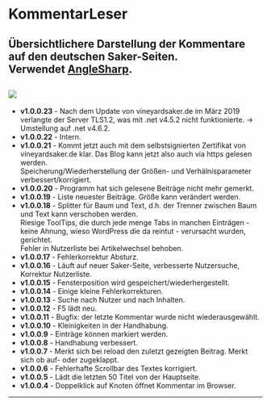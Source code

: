 # KommentarLeser
Übersichtlichere Darstellung der Kommentare auf den deutschen Saker-Seiten.  
Verwendet [AngleSharp](https://github.com/AngleSharp/AngleSharp).
----
![](https://www2.pic-upload.de/img/36380700/Screenshot.png)
----
- **v1.0.0.23** - Nach dem Update von vineyardsaker.de im März 2019 verlangte der Server TLS1.2, was mit .net v4.5.2 nicht funktionierte. -> Umstellung auf .net v4.6.2.
- **v1.0.0.22** - Intern. 
- **v1.0.0.21** - Kommt jetzt auch mit dem selbstsignierten Zertifikat von vineyardsaker.de klar. Das Blog kann jetzt also auch via https gelesen werden.  
Speicherung/Wiederherstellung der Größen- und Verhälnisparameter verbessert/korrigiert.
- **v1.0.0.20** - Programm hat sich gelesene Beiträge nicht mehr gemerkt.  
- **v1.0.0.19** - Liste neuester Beiträge. Größe kann verändert werden.  
- **v1.0.0.18** - Splitter für Baum und Text, d.h. der Trenner zwischen Baum und Text kann verschoben werden.  
Riesige ToolTips, die durch jede menge Tabs in manchen Einträgen - keine Ahnung, wieso WordPress die da reintut - verursacht wurden, gerichtet.  
Fehler in Nutzerliste bei Artikelwechsel behoben.    
- **v1.0.0.17** - Fehlerkorrektur Absturz.  
- **v1.0.0.16** - Läuft auf neuer Saker-Seite, verbesserte Nutzersuche, Korrektur Nutzerliste.  
- **v1.0.0.15** - Fensterposition wird gespeichert/wiederhergestellt.  
- **v1.0.0.14** - Einige kleine Fehlerkorrekturen.  
- **v1.0.0.13** - Suche nach Nutzer und nach Inhalten.  
- **v1.0.0.12** - F5 lädt neu.  
- **v1.0.0.11** - Bugfix: der letzte Kommentar wurde nicht wiederausgewählt.  
- **v1.0.0.10** - Kleinigkeiten in der Handhabung.  
- **v1.0.0.9** - Einträge können markiert werden.  
- **v1.0.0.8** - Handhabung verbessert.  
- **v1.0.0.7** - Merkt sich bei reload den zuletzt gezeigten Beitrag. Merkt sich ob auf- oder zugeklappt.  
- **v1.0.0.6** - Fehlerhafte Scrollbar des Textes korrigiert.  
- **v1.0.0.5** - Lädt die letzten 50 Titel von der Hauptseite.   
- **v1.0.0.4** - Doppelklick auf Knoten öffnet Kommentar im Browser.

---



